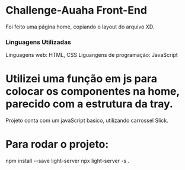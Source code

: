 # Challenge-Auaha Front-End

 Foi feito uma página home, copiando o layout do arquivo XD.

### Linguagens Utilizadas

 Linguagens web: HTML, CSS
 Liguangens de programação: JavaScript


# Utilizei uma função em js para colocar os componentes na home, parecido com a estrutura da tray.
 Projeto conta com um javaScript basico, utilizando carrossel Slick.


# Para rodar o projeto:
 npm install --save light-server
 npx light-server -s .
